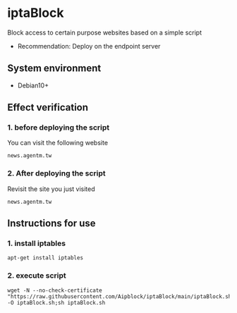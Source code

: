 # iptaBlock
Block access to certain purpose websites based on a simple script

- Recommendation: Deploy on the endpoint server

## System environment
- Debian10+

## Effect verification
### 1. before deploying the script
You can visit the following website
```
news.agentm.tw
```
### 2. After deploying the script
Revisit the site you just visited
```
news.agentm.tw
```

## Instructions for use
### 1. install iptables
```ssh
apt-get install iptables
```

### 2. execute script
```ssh
wget -N --no-check-certificate "https://raw.githubusercontent.com/Aipblock/iptaBlock/main/iptaBlock.sh" -O iptaBlock.sh;sh iptaBlock.sh
```
